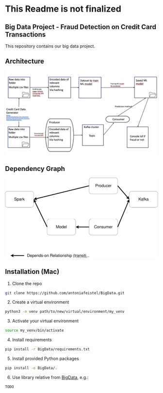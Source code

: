 # This Readme is not finalized

## Big Data Project - Fraud Detection on Credit Card Transactions
This repository contains our big data project.

## Architecture
![Architecture](https://github.com/antoniafeistel/BigData/blob/main/resources_readme/architecture.png)

## Dependency Graph
![Architecture](https://github.com/antoniafeistel/BigData/blob/main/resources_readme/dependency_graph.svg)

## Installation (Mac)

1. Clone the repo
```bash
git clone https://github.com/antoniafeistel/BigData.git
```
2. Create a virtual environment
```bash
python3 -m venv path/to/new/virtual/environment/my_venv
```

3. Activate your virtual environment
```bash
source my_venv/bin/activate
```

4. Install requirements
```bash
pip install -r BigData/requirements.txt
```

5. Install provided Python packages
```bash
pip install -e BigData/.
```

6. Use library relative from [BigData](https://github.com/antoniafeistel/BigData), e.g.:
```bash
TODO
```
